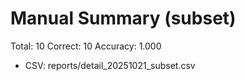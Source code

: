 # Manual Summary (subset)

Total: 10  Correct: 10  Accuracy: 1.000

- CSV: reports/detail_20251021_subset.csv
